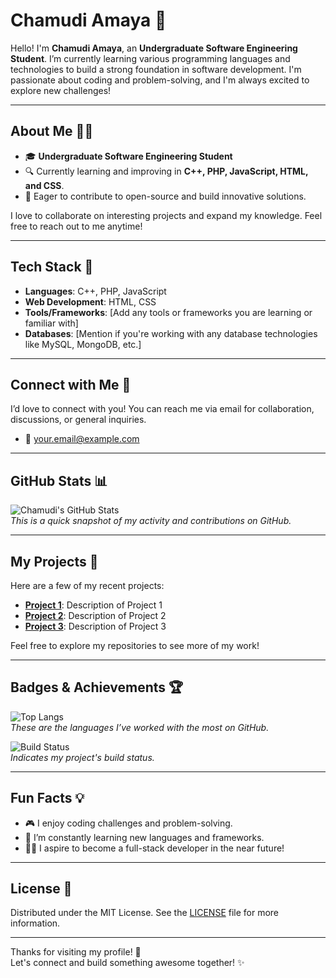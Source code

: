 # Chamudi Amaya :wave:

Hello! I'm **Chamudi Amaya**, an **Undergraduate Software Engineering Student**. I’m currently learning various programming languages and technologies to build a strong foundation in software development. I'm passionate about coding and problem-solving, and I'm always excited to explore new challenges!

---

## About Me :student:

- 🎓 **Undergraduate Software Engineering Student**  
- 🔍 Currently learning and improving in **C++, PHP, JavaScript, HTML, and CSS**.
- 🚀 Eager to contribute to open-source and build innovative solutions.

I love to collaborate on interesting projects and expand my knowledge. Feel free to reach out to me anytime!

---

## Tech Stack :wrench:

- **Languages**: C++, PHP, JavaScript
- **Web Development**: HTML, CSS
- **Tools/Frameworks**: [Add any tools or frameworks you are learning or familiar with]
- **Databases**: [Mention if you're working with any database technologies like MySQL, MongoDB, etc.]

---

## Connect with Me :email:

I’d love to connect with you! You can reach me via email for collaboration, discussions, or general inquiries.

- 📧 [your.email@example.com](mailto:your.email@example.com)

---

## GitHub Stats :bar_chart:

![Chamudi's GitHub Stats](https://github-readme-stats.vercel.app/api?username=yourgithubusername&show_icons=true&hide_title=true&count_private=true&hide=prs&theme=tokyonight)  
_This is a quick snapshot of my activity and contributions on GitHub._

---

## My Projects :rocket:

Here are a few of my recent projects:

- **[Project 1](link_to_project)**: Description of Project 1
- **[Project 2](link_to_project)**: Description of Project 2
- **[Project 3](link_to_project)**: Description of Project 3

Feel free to explore my repositories to see more of my work!

---

## Badges & Achievements :trophy:

![Top Langs](https://github-readme-stats.vercel.app/api/top-langs/?username=yourgithubusername&layout=compact&theme=tokyonight)  
_These are the languages I’ve worked with the most on GitHub._

![Build Status](https://img.shields.io/travis/yourgithubusername/yourproject?style=flat-square)  
_Indicates my project's build status._

---

## Fun Facts :bulb:

- 🎮 I enjoy coding challenges and problem-solving.
- 🌱 I’m constantly learning new languages and frameworks.
- 🧑‍💻 I aspire to become a full-stack developer in the near future!

---

## License :memo:

Distributed under the MIT License. See the [LICENSE](LICENSE) file for more information.

---

Thanks for visiting my profile! 🚀  
Let's connect and build something awesome together! :sparkles:
